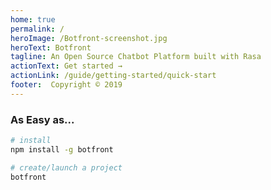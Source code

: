 ```yaml
---
home: true
permalink: /
heroImage: /Botfront-screenshot.jpg
heroText: Botfront
tagline: An Open Source Chatbot Platform built with Rasa
actionText: Get started →
actionLink: /guide/getting-started/quick-start
footer:  Copyright © 2019
---
```


### As Easy as...

``` bash
# install
npm install -g botfront 

# create/launch a project
botfront
```